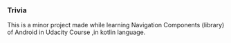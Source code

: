 ### Trivia 
This is a minor project made while learning Navigation Components (library) of Android in Udacity Course ,in kotlin language.

